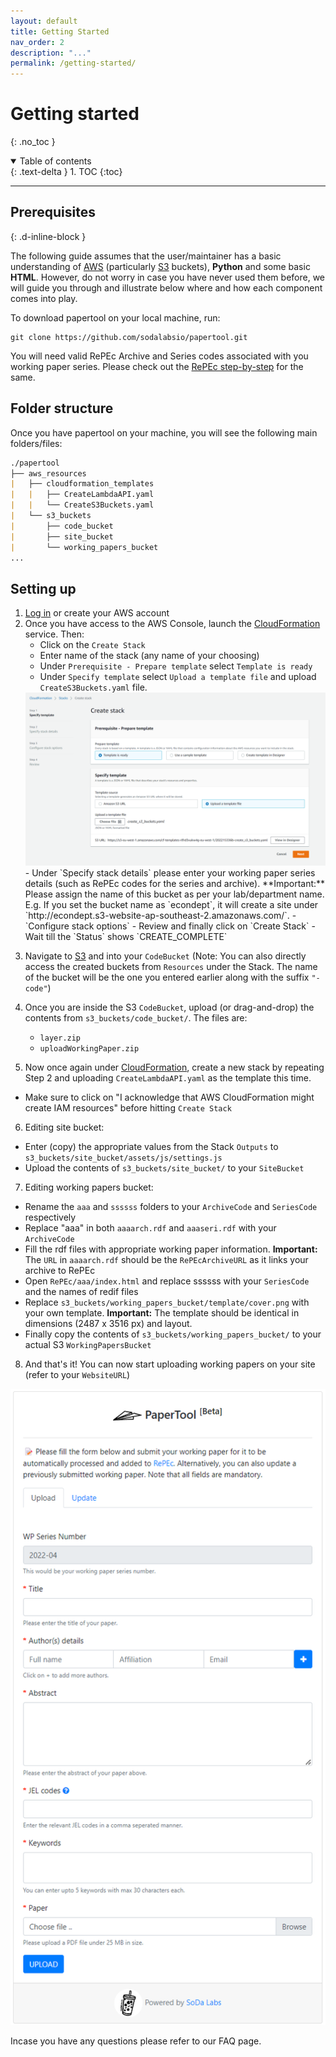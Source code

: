 ```yaml
---
layout: default
title: Getting Started
nav_order: 2
description: "..."
permalink: /getting-started/
---
```


# Getting started
{: .no_toc }

<details open markdown="block">
  <summary>
    Table of contents
  </summary>
  {: .text-delta }
1. TOC
{:toc}
</details>

---

## Prerequisites
{: .d-inline-block }

<!-- **Important**
{: .label .label-yellow } -->

The following guide assumes that the user/maintainer has a basic understanding of [AWS](https://aws.amazon.com/console/) (particularly [S3](https://s3.console.aws.amazon.com/) buckets), **Python** and some basic **HTML**. However, do not worry in case you have never used them before, we will guide you through and illustrate below where and how each component comes into play.

To download papertool on your local machine, run:
```
git clone https://github.com/sodalabsio/papertool.git
```

You will need valid RePEc Archive and Series codes associated with you working paper series. Please check out the [RePEc step-by-step](https://ideas.repec.org/stepbystep.html) for the same.

## Folder structure
Once you have papertool on your machine, you will see the following main folders/files:

```markdown
./papertool
├── aws_resources
|   ├── cloudformation_templates
|   |   ├── CreateLambdaAPI.yaml
|   |   └── CreateS3Buckets.yaml
|   └── s3_buckets
|       ├── code_bucket
|       ├── site_bucket
|       └── working_papers_bucket
...
```

## Setting up
1. [Log in](https://aws.amazon.com/console/) or create your AWS account
2. Once you have access to the AWS Console, launch the [CloudFormation](https://console.aws.amazon.com/cloudformation) service. Then:
    - Click on the `Create Stack`
    - Enter name of the stack (any name of your choosing)
    - Under `Prerequisite - Prepare template` select `Template is ready`
    - Under `Specify template` select `Upload a template file` and upload `CreateS3Buckets.yaml` file.
    <img src="https://raw.githubusercontent.com/sodalabsio/papertool/main/assets/images/cloudformation1.png"/>
    - Under `Specify stack details` please enter your working paper series details (such as RePEc codes for the series and archive). **Important:** Please assign the name of this bucket as per your lab/department name. E.g. If you set the bucket name as `econdept`, it will create a site under `http://econdept.s3-website-ap-southeast-2.amazonaws.com/`.
    - `Configure stack options`
    - Review and finally click on `Create Stack`
    - Wait till the `Status` shows `CREATE_COMPLETE`
<!-- > Note: This creates a the neccesary S3 buckets to store your working papers and the code. -->
3. Navigate to [S3](https://s3.console.aws.amazon.com/) and into your `CodeBucket` (Note: You can also directly access the created buckets from `Resources` under the Stack. The name of the bucket will be the one you entered earlier along with the suffix `"-code"`)

4. Once you are inside the S3 `CodeBucket`, upload (or drag-and-drop) the contents from `s3_buckets/code_bucket/`. The files are:
    - `layer.zip`
    - `uploadWorkingPaper.zip`

5. Now once again under [CloudFormation](https://console.aws.amazon.com/cloudformation), create a new stack by repeating Step 2 and uploading `CreateLambdaAPI.yaml` as the template this time.
  - Make sure to click on "I acknowledge that AWS CloudFormation might create IAM resources" before hitting  `Create Stack`

6. Editing site bucket:
  - Enter (copy) the appropriate values from the Stack `Outputs` to `s3_buckets/site_bucket/assets/js/settings.js` 
  - Upload the contents of `s3_buckets/site_bucket/` to your `SiteBucket`
7. Editing working papers bucket:
  - Rename the `aaa` and `ssssss` folders to your `ArchiveCode` and `SeriesCode` respectively
  - Replace "aaa" in both `aaaarch.rdf` and `aaaseri.rdf` with your `ArchiveCode`
  - Fill the rdf files with appropriate working paper information. **Important:** The `URL` in `aaaarch.rdf` should be the `RePEcArchiveURL` as it links your archive to RePEc
  - Open `RePEc/aaa/index.html` and replace ssssss with your `SeriesCode` and the names of redif files
  - Replace `s3_buckets/working_papers_bucket/template/cover.png` with your own template. **Important:** The template should be identical in dimensions (2487 x 3516 px) and layout.
  - Finally copy the contents of `s3_buckets/working_papers_bucket/` to your actual S3 `WorkingPapersBucket`
  
8. And that's it! You can now start uploading working papers on your site (refer to your `WebsiteURL`)
  <img src="https://raw.githubusercontent.com/sodalabsio/papertool/main/assets/images/website.png"/>

Incase you have any questions please refer to our FAQ page.